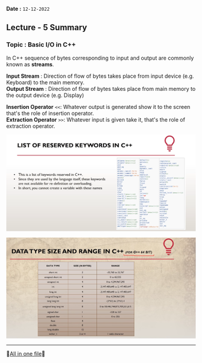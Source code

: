 **Date :** `12-12-2022`
## Lecture - 5 Summary
### Topic : Basic I/O in C++

In C++ sequence of bytes corresponding to input and  output are commonly known as **streams**.

**Input Stream** : Direction of flow of bytes takes place from input device (e.g. Keyboard) to the main memory.<br>
**Output Stream** : Direction of flow of bytes takes place from main memory to the output device (e.g. Display)

**Insertion Operator** `<<`: Whatever output is generated show it to the screen that's the role of insertion operator.<br> 
**Extraction Operator** `>>`: Whatever input is given take it, that's the role of extraction operator.

![](ReserveKeywords_C%2B%2B.png)


![](DataType_Range_C++.png)

<hr>


📑[All in one file](https://github.com/ItsAnkitPatel/30-Days-Of-cpp/blob/main/Journey_so_far.md)📍
